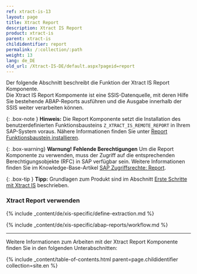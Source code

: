 ```yaml
---
ref: xtract-is-13
layout: page
title: Xtract Report
description: Xtract IS Report
product: xtract-is
parent: xtract-is
childidentifier: report
permalink: /:collection/:path
weight: 13
lang: de_DE
old_url: /Xtract-IS-DE/default.aspx?pageid=report
---
```

Der folgende Abschnitt beschreibt die Funktion der Xtract IS Report Komponente.<br>
Die Xtract IS Report Kompomente ist eine SSIS-Datenquelle, mit deren Hilfe Sie bestehende ABAP-Reports ausführen und die Ausgabe innerhalb der SSIS weiter verarbeiten können.

{: .box-note }
**Hinweis:** Die Report Komponente setzt die Installation des benutzerdefinierten Funktionsbausteins `Z_XTRACT_IS_REMOTE_REPORT` in Ihrem SAP-System voraus. Nähere Informationen finden Sie unter [Report Funktionsbaustein installieren](./sap-customizing/report-funktionsbaustein-installieren).

{: .box-warning}
**Warnung!** **Fehlende Berechtigungen**
Um die Report Komponente zu verwenden, muss der Zugriff auf die entsprechenden Berechtigungsobjekte (RFC) in SAP verfügbar sein. 
Weitere Informationen finden Sie im Knowledge-Base-Artikel [SAP Zugriffsrechte: Report](https://kb.theobald-software.com/sap/authority-objects-sap-user-rights#report).

{: .box-tip }
**Tipp:** Grundlagen zum Produkt sind im Abschnitt [Erste Schritte mit Xtract IS](./erste-schritte) beschrieben.<br>

### Xtract Report verwenden
{% include _content/de/xis-specific/define-extraction.md %}

{% include _content/de/xis-specific/abap-reports/workflow.md %}

---

Weitere Informationen zum Arbeiten mit der Xtract Report Komponente finden Sie in den folgenden Unterabschnitten:

{% include _content/table-of-contents.html parent=page.childidentifier collection=site.en %}